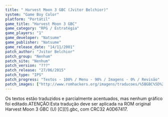 ```yaml
---
title: " Harvest Moon 3 GBC (Jvitor Belchior)"
system: "Game Boy Color"
platform: "Portátil"
game_title: "Harvest Moon 3 GBC"
game_category: "RPG / Estratégia"
game_players: "1"
game_developer: "Natsume"
game_publisher: "Natsume"
game_release_date: "14/11/2001"
patch_author: "Jvitor Belchior"
patch_group: "Nenhum"
patch_site: "Nenhum"
patch_version: "???"
patch_release: "27/06/2015"
patch_type: "IPS"
patch_progress: "Textos - 100% / Menu - 90% / Imagens - 0% / Revisão"
patch_images: ["http://www.romhackers.org/imagens/traducoes/%5BGBC%5D%20Harvest%20Moon%203%20GBC%20-%20Jvitor%20Belchior%20-%201.png","http://www.romhackers.org/imagens/traducoes/%5BGBC%5D%20Harvest%20Moon%203%20GBC%20-%20Jvitor%20Belchior%20-%202.png","http://www.romhackers.org/imagens/traducoes/%5BGBC%5D%20Harvest%20Moon%203%20GBC%20-%20Jvitor%20Belchior%20-%203.png"]
---
```

Os textos estão traduzidos e parcialmente acentuados, mas nenhum gráfico foi editado.ATENÇÃO:Esta tradução deve ser aplicada na ROM original Harvest Moon 3 GBC (U) [C][!].gbc, com CRC32 A0D67417.